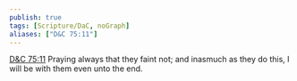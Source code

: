 ```yaml
---
publish: true
tags: [Scripture/DaC, noGraph]
aliases: ["D&C 75:11"]
---
```

[D&C 75:11](https://churchofjesuschrist.org/study/scriptures/dc-testament/dc/75?lang=eng&id=p11#p11) Praying always that they faint not; and inasmuch as they do this, I will be with them even unto the end.
